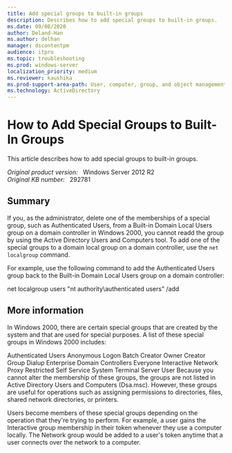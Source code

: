 ```yaml
---
title: Add special groups to built-in groups
description: Describes how to add special groups to built-in groups.
ms.date: 09/08/2020
author: Deland-Han
ms.author: delhan
manager: dscontentpm
audience: itpro
ms.topic: troubleshooting
ms.prod: windows-server
localization_priority: medium
ms.reviewer: kaushika
ms.prod-support-area-path: User, computer, group, and object management
ms.technology: ActiveDirectory
---
```

# How to Add Special Groups to Built-In Groups

This article describes how to add special groups to built-in groups.

_Original product version:_ &nbsp; Windows Server 2012 R2  
_Original KB number:_ &nbsp; 292781

## Summary

If you, as the administrator, delete one of the memberships of a special group, such as Authenticated Users, from a Built-in Domain Local Users group on a domain controller in Windows 2000, you cannot readd the group by using the Active Directory Users and Computers tool. To add one of the special groups to a domain local group on a domain controller, use the `net localgroup` command.

For example, use the following command to add the Authenticated Users group back to the Built-in Domain Local Users group on a domain controller:

net localgroup users "nt authority\authenticated users" /add 

## More information

In Windows 2000, there are certain special groups that are created by the system and that are used for special purposes. A list of these special groups in Windows 2000 includes:

Authenticated Users
Anonymous Logon
Batch
Creator Owner
Creator Group
Dialup
Enterprise Domain Controllers
Everyone
Interactive
Network
Proxy
Restricted
Self
Service
System
Terminal Server User
Because you cannot alter the membership of these groups, the groups are not listed in Active Directory Users and Computers (Dsa.msc). However, these groups are useful for operations such as assigning permissions to directories, files, shared network directories, or printers.

Users become members of these special groups depending on the operation that they're trying to perform. For example, a user gains the Interactive group membership in their token whenever they use a computer locally. The Network group would be added to a user's token anytime that a user connects over the network to a computer.
